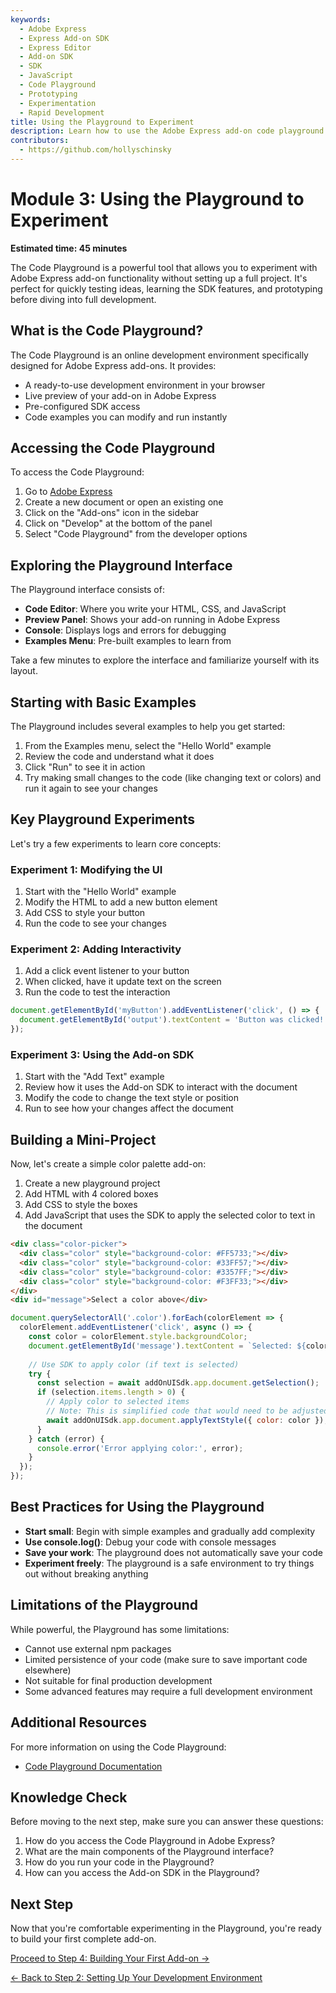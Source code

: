 ```yaml
---
keywords:
  - Adobe Express
  - Express Add-on SDK
  - Express Editor
  - Add-on SDK
  - SDK
  - JavaScript
  - Code Playground
  - Prototyping
  - Experimentation
  - Rapid Development
title: Using the Playground to Experiment
description: Learn how to use the Adobe Express add-on code playground for rapid prototyping and experimentation.
contributors:
  - https://github.com/hollyschinsky
---
```


# Module 3: Using the Playground to Experiment

**Estimated time: 45 minutes**

The Code Playground is a powerful tool that allows you to experiment with Adobe Express add-on functionality without setting up a full project. It's perfect for quickly testing ideas, learning the SDK features, and prototyping before diving into full development.

## What is the Code Playground?

The Code Playground is an online development environment specifically designed for Adobe Express add-ons. It provides:

- A ready-to-use development environment in your browser
- Live preview of your add-on in Adobe Express
- Pre-configured SDK access
- Code examples you can modify and run instantly

## Accessing the Code Playground

To access the Code Playground:

1. Go to [Adobe Express](https://new.express.adobe.com/)
2. Create a new document or open an existing one
3. Click on the "Add-ons" icon in the sidebar
4. Click on "Develop" at the bottom of the panel
5. Select "Code Playground" from the developer options

## Exploring the Playground Interface

The Playground interface consists of:

- **Code Editor**: Where you write your HTML, CSS, and JavaScript
- **Preview Panel**: Shows your add-on running in Adobe Express
- **Console**: Displays logs and errors for debugging
- **Examples Menu**: Pre-built examples to learn from

Take a few minutes to explore the interface and familiarize yourself with its layout.

## Starting with Basic Examples

The Playground includes several examples to help you get started:

1. From the Examples menu, select the "Hello World" example
2. Review the code and understand what it does
3. Click "Run" to see it in action
4. Try making small changes to the code (like changing text or colors) and run it again to see your changes

## Key Playground Experiments

Let's try a few experiments to learn core concepts:

### Experiment 1: Modifying the UI

1. Start with the "Hello World" example
2. Modify the HTML to add a new button element
3. Add CSS to style your button
4. Run the code to see your changes

### Experiment 2: Adding Interactivity

1. Add a click event listener to your button
2. When clicked, have it update text on the screen
3. Run the code to test the interaction

```javascript
document.getElementById('myButton').addEventListener('click', () => {
  document.getElementById('output').textContent = 'Button was clicked!';
});
```

### Experiment 3: Using the Add-on SDK

1. Start with the "Add Text" example
2. Review how it uses the Add-on SDK to interact with the document
3. Modify the code to change the text style or position
4. Run to see how your changes affect the document

## Building a Mini-Project

Now, let's create a simple color palette add-on:

1. Create a new playground project
2. Add HTML with 4 colored boxes
3. Add CSS to style the boxes
4. Add JavaScript that uses the SDK to apply the selected color to text in the document

```html
<div class="color-picker">
  <div class="color" style="background-color: #FF5733;"></div>
  <div class="color" style="background-color: #33FF57;"></div>
  <div class="color" style="background-color: #3357FF;"></div>
  <div class="color" style="background-color: #F3FF33;"></div>
</div>
<div id="message">Select a color above</div>
```

```javascript
document.querySelectorAll('.color').forEach(colorElement => {
  colorElement.addEventListener('click', async () => {
    const color = colorElement.style.backgroundColor;
    document.getElementById('message').textContent = `Selected: ${color}`;
    
    // Use SDK to apply color (if text is selected)
    try {
      const selection = await addOnUISdk.app.document.getSelection();
      if (selection.items.length > 0) {
        // Apply color to selected items
        // Note: This is simplified code that would need to be adjusted for the actual API
        await addOnUISdk.app.document.applyTextStyle({ color: color });
      }
    } catch (error) {
      console.error('Error applying color:', error);
    }
  });
});
```

## Best Practices for Using the Playground

- **Start small**: Begin with simple examples and gradually add complexity
- **Use console.log()**: Debug your code with console messages
- **Save your work**: The playground does not automatically save your code
- **Experiment freely**: The playground is a safe environment to try things out without breaking anything

## Limitations of the Playground

While powerful, the Playground has some limitations:

- Cannot use external npm packages
- Limited persistence of your code (make sure to save important code elsewhere)
- Not suitable for final production development
- Some advanced features may require a full development environment

## Additional Resources

For more information on using the Code Playground:

- [Code Playground Documentation](../../guides/getting_started/code_playground.md)

## Knowledge Check

Before moving to the next step, make sure you can answer these questions:

1. How do you access the Code Playground in Adobe Express?
2. What are the main components of the Playground interface?
3. How do you run your code in the Playground?
4. How can you access the Add-on SDK in the Playground?

## Next Step

Now that you're comfortable experimenting in the Playground, you're ready to build your first complete add-on.

[Proceed to Step 4: Building Your First Add-on →](beginner-step4.md)

[← Back to Step 2: Setting Up Your Development Environment](beginner-step2.md)
